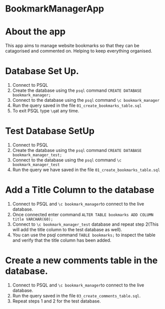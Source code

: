 # BookmarkManagerApp

# About the app
This app aims to manage website bookmarks so that they can be catagorised and commented on. Helping to keep everything organised. 

# Database Set Up.

1. Connect to PSQL
2. Create the database using the `psql` command `CREATE DATABASE bookmark_manager;`
3. Connect to the database using the `psql` command `\c bookmark_manager`
4. Run the query saved in the file `01_create_bookmarks_table.sql`
5. To exit PSQL type `\q`at any time.

# Test Database SetUp

1. Connect to PSQL
2. Create the database using the `psql` command `CREATE DATABASE bookmark_manager_test;`
3. Connect to the database using the `psql` command `\c bookmark_manager_test`
4. Run the query we have saved in the file `01_create_bookmarks_table.sql`

# Add a Title Column to the database

1. Connect to PSQL and `\c bookmark_manager`to connect to the live database.
2. Once connected enter command `ALTER TABLE bookmarks ADD COLUMN title VARCHAR(60);`
3. Connect to `\c bookmark_manager_test` database and repeat step 2(This will add the title column to the test database as well).
4. You can use the psql command `TABLE bookmarks;` to inspect the table and verify that the title column has been added.

# Create a new comments table in the database.

1. Connect to PSQL and `\c bookmark_manager`to connect to the live database.
2. Run the query saved in the file `03_create_comments_table.sql`.
3. Repeat steps 1 and 2 for the test database.
